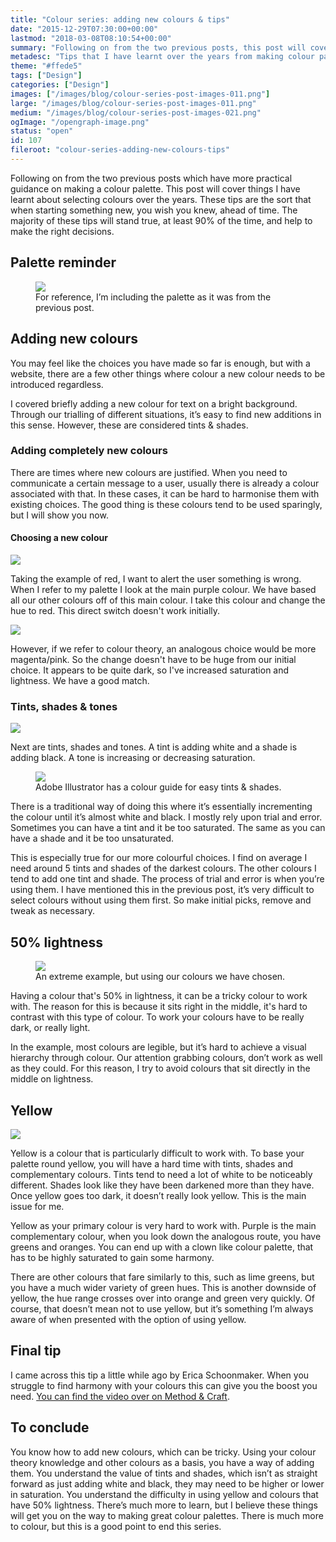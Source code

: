 ```yaml
---
title: "Colour series: adding new colours & tips"
date: "2015-12-29T07:30:00+00:00"
lastmod: "2018-03-08T08:10:54+00:00"
summary: "Following on from the two previous posts, this post will cover things I have learnt about selecting colours over the years. These tips are the sort that when starting something new, you wish you knew, ahead of time. The majority of these tips will stand true, at least 90% of the time, and help making the right decisions easier."
metadesc: "Tips that I have learnt over the years from making colour palettes. Such as why you should be careful using yellow as your main colour."
theme: "#ffede5"
tags: ["Design"]
categories: ["Design"]
images: ["/images/blog/colour-series-post-images-011.png"]
large: "/images/blog/colour-series-post-images-011.png"
medium: "/images/blog/colour-series-post-images-021.png"
ogImage: "/opengraph-image.png"
status: "open"
id: 107
fileroot: "colour-series-adding-new-colours-tips"
---
```


Following on from the two previous posts which have more practical guidance on making a colour palette. This post will cover things I have learnt about selecting colours over the years. These tips are the sort that when starting something new, you wish you knew, ahead of time. The majority of these tips will stand true, at least 90% of the time, and help to make the right decisions.

## Palette reminder
<figure>
<Image src="/images/blog/colours-original.png" width={840} height={460} />
<figcaption>For reference, I’m including the palette as it was from the previous post.</figcaption>
</figure>

## Adding new colours
You may feel like the choices you have made so far is enough, but with a website, there are a few other things where colour a new colour needs to be introduced regardless.

I covered briefly adding a new colour for text on a bright background. Through our trialling of different situations, it’s easy to find new additions in this sense. However, these are considered tints & shades.

### Adding completely new colours
There are times where new colours are justified. When you need to communicate a certain message to a user, usually there is already a colour associated with that. In these cases, it can be hard to harmonise them with existing choices. The good thing is these colours tend to be used sparingly, but I will show you now.

#### Choosing a new colour
<div className="article-image">
  <Image src="/images/blog/colours-initial-red.png" width={840} height={460} />
</div>

Taking the example of red, I want to alert the user something is wrong. When I refer to my palette I look at the main purple colour. We have based all our other colours off of this main colour. I take this colour and change the hue to red. This direct switch doesn't work initially.

<div className="article-image">
  <Image src="/images/blog/colours-addition.png" width={840} height={460} />
</div>

However, if we refer to colour theory, an analogous choice would be more magenta/pink. So the change doesn't have to be huge from our initial choice. It appears to be quite dark, so I've increased saturation and lightness. We have a good match.

### Tints, shades & tones
<div className="article-image">
  <Image src="/images/blog/colours-tints-shades.png" width={840} height={460} />
</div>

Next are tints, shades and tones. A tint is adding white and a shade is adding black. A tone is increasing or decreasing saturation.

<figure>
<Image src="/images/blog/colours-illustrator-guide.png" width={840} height={460} />
<figcaption>Adobe Illustrator has a colour guide for easy tints & shades.</figcaption>
</figure>

There is a traditional way of doing this where it’s essentially incrementing the colour until it’s almost white and black. I mostly rely upon trial and error. Sometimes you can have a tint and it be too saturated. The same as you can have a shade and it be too unsaturated.

This is especially true for our more colourful choices. I find on average I need around 5 tints and shades of the darkest colours. The other colours I tend to add one tint and shade. The process of trial and error is when you’re using them. I have mentioned this in the previous post, it’s very difficult to select colours without using them first. So make initial picks, remove and tweak as necessary.

## 50% lightness
<figure>
<Image src="/images/blog/colours-grey.png" width={840} height={460} />
<figcaption>An extreme example, but using our colours we have chosen.</figcaption>
</figure>

Having a colour that's 50% in lightness, it can be a tricky colour to work with. The reason for this is because it sits right in the middle, it's hard to contrast with this type of colour. To work your colours have to be really dark, or really light.

In the example, most colours are legible, but it’s hard to achieve a visual hierarchy through colour. Our attention grabbing colours, don’t work as well as they could. For this reason, I try to avoid colours that sit directly in the middle on lightness.

## Yellow
<div className="article-image">
  <Image src="/images/blog/colours-yellow.png" width={840} height={460} />
</div>

Yellow is a colour that is particularly difficult to work with. To base your palette round yellow, you will have a hard time with tints, shades and complementary colours. Tints tend to need a lot of white to be noticeably different. Shades look like they have been darkened more than they have. Once yellow goes too dark, it doesn’t really look yellow. This is the main issue for me.

Yellow as your primary colour is very hard to work with. Purple is the main complementary colour, when you look down the analogous route, you have greens and oranges. You can end up with a clown like colour palette, that has to be highly saturated to gain some harmony.

There are other colours that fare similarly to this, such as lime greens, but you have a much wider variety of green hues. This is another downside of yellow, the hue range crosses over into orange and green very quickly. Of course, that doesn’t mean not to use yellow, but it’s something I’m always aware of when presented with the option of using yellow.

## Final tip
I came across this tip a little while ago by Erica Schoonmaker. When you struggle to find harmony with your colours this can give you the boost you need. [You can find the video over on Method & Craft](http://methodandcraft.com/videos/creating-harmonious-color-schemes).

## To conclude
You know how to add new colours, which can be tricky. Using your colour theory knowledge and other colours as a basis, you have a way of adding them. You understand the value of tints and shades, which isn’t as straight forward as just adding white and black, they may need to be higher or lower in saturation. You understand the difficulty in using yellow and colours that have 50% lightness. There’s much more to learn, but I believe these things will get you on the way to making great colour palettes. There is much more to colour, but this is a good point to end this series.
